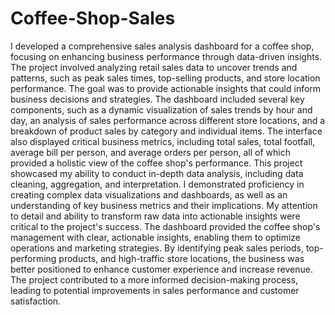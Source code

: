 # Coffee-Shop-Sales
I developed a comprehensive sales analysis dashboard for a coffee shop, focusing on enhancing business performance through data-driven insights. The project involved analyzing retail sales data to uncover trends and patterns, such as peak sales times, top-selling products, and store location performance. The goal was to provide actionable insights that could inform business decisions and strategies.
The dashboard included several key components, such as a dynamic visualization of sales trends by hour and day, an analysis of sales performance across different store locations, and a breakdown of product sales by category and individual items. The interface also displayed critical business metrics, including total sales, total footfall, average bill per person, and average orders per person, all of which provided a holistic view of the coffee shop's performance.
This project showcased my ability to conduct in-depth data analysis, including data cleaning, aggregation, and interpretation. I demonstrated proficiency in creating complex data visualizations and dashboards, as well as an understanding of key business metrics and their implications. My attention to detail and ability to transform raw data into actionable insights were critical to the project's success.
The dashboard provided the coffee shop's management with clear, actionable insights, enabling them to optimize operations and marketing strategies. By identifying peak sales periods, top-performing products, and high-traffic store locations, the business was better positioned to enhance customer experience and increase revenue. The project contributed to a more informed decision-making process, leading to potential improvements in sales performance and customer satisfaction.
